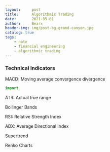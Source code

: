 ```yaml
---
layout:     post
title:      Algorithmic Trading
date:       2021-05-01
author:     Bearx
header-img: img/post-bg-grand-canyon.jpg
catalog: true
tags:
    - note
    - financial engineering
    - algorithmic trading
---
```


### Technical Indicators

MACD: Moving average convergence divergence

```python
import 
```

ATR: Actual true range

Bollinger Bands

RSI: Relative Strength Index

ADX: Average Directional Index

Supertrend

Renko Charts

